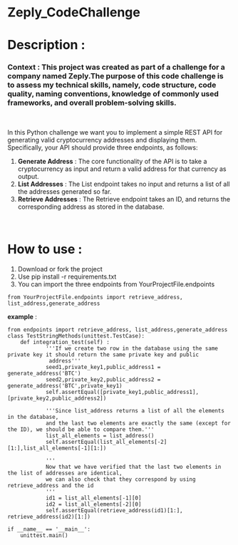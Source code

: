 # **Zeply_CodeChallenge**

# Description : 

### **Context** : This project was created as part of a challenge for a company named Zeply.The purpose of this code challenge is to assess my technical skills, namely, code structure, code quality, naming conventions, knowledge of commonly used frameworks, and overall problem-solving skills. 

<br>

In this Python challenge we want you to implement a simple REST API for
generating valid cryptocurrency addresses and displaying them. 
Specifically, your API should provide three endpoints, as follows:
1. **Generate Address**  : The core functionality of the API is to take a cryptocurrency as input and return a valid
address for that currency as output. 
2. **List Addresses** : The List endpoint takes no input and returns a list of all the
addresses generated so far.
3. **Retrieve Addresses** : The Retrieve endpoint takes an ID, and returns the corresponding
address as stored in the database.

<br>

#  How to use :

1. Download or fork the project
2. Use pip install -r requirements.txt 
3. You can import the three endpoints from YourProjectFile.endpoints 

```
from YourProjectFile.endpoints import retrieve_address, list_address,generate_address
```
**example** :
```
from endpoints import retrieve_address, list_address,generate_address
class TestStringMethods(unittest.TestCase):
    def integration_test(self) :
            '''If we create two row in the database using the same private key it should return the same private key and public         
             address'''
            seed1,private_key1,public_address1 = generate_address('BTC')
            seed2,private_key2,public_address2 = generate_address('BTC',private_key1)
            self.assertEqual([private_key1,public_address1], [private_key2,public_address2])

            '''Since list_address returns a list of all the elements in the database, 
            and the last two elements are exactly the same (except for the ID), we should be able to compare them.'''
            list_all_elements = list_address()
            self.assertEqual(list_all_elements[-2][1:],list_all_elements[-1][1:])
            
            '''
            Now that we have verified that the last two elements in the list of addresses are identical, 
            we can also check that they correspond by using retrieve_address and the id
            '''
            id1 = list_all_elements[-1][0]
            id2 = list_all_elements[-2][0]
            self.assertEqual(retrieve_address(id1)[1:], retrieve_address(id2)[1:])

if __name__ == '__main__':
    unittest.main()
```